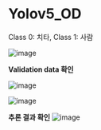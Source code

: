 # Yolov5_OD

Class 0: 치타, Class 1: 사람

![image](https://github.com/jieui/Yolov5_OD/assets/154863031/83458eeb-11a1-4dc3-bde7-c15032056a5c)

**Validation data 확인**

![image](https://github.com/jieui/Yolov5_OD/assets/154863031/e6c49708-8564-42c4-a8b6-a2e6cb8efa66)

![image](https://github.com/jieui/Yolov5_OD/assets/154863031/91cffc51-55ea-4a0e-8f22-3e46f0f765c7)


**추론 결과 확인**
![image](https://github.com/jieui/Yolov5_OD/assets/154863031/84c9539b-d230-4852-8ebb-6daed4363f0b)
